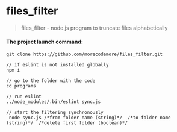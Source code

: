 # files_filter
>files_filter - node.js program to truncate files alphabetically

#### The project launch command:
`git clone https://github.com/morecodemore/files_filter.git`

    // if eslint is not installed globally
    npm i
    
    // go to the folder with the code
    cd programs

    // run eslint
    ../node_modules/.bin/eslint sync.js
    
    // start the filtering synchronously
     node sync.js /*from folder name (string)*/  /*to folder name (string)*/  /*delete first folder (boolean)*/
